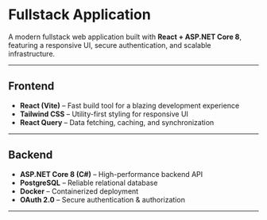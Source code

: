 # Fullstack Application

A modern fullstack web application built with **React + ASP.NET Core 8**, featuring a responsive UI, secure authentication, and scalable infrastructure.

---

##  Frontend
-  **React (Vite)** – Fast build tool for a blazing development experience  
-  **Tailwind CSS** – Utility-first styling for responsive UI  
-  **React Query** – Data fetching, caching, and synchronization  

---

##  Backend
-  **ASP.NET Core 8 (C#)** – High-performance backend API  
-  **PostgreSQL** – Reliable relational database  
-  **Docker** – Containerized deployment  
-  **OAuth 2.0** – Secure authentication & authorization  

---
